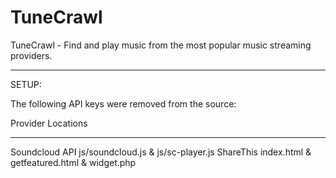 TuneCrawl
=========

TuneCrawl - Find and play music from the most popular music streaming providers.

-----------------

SETUP:

The following API keys were removed from the source:

Provider          Locations 
--------          ---------
Soundcloud API    js/soundcloud.js & js/sc-player.js
ShareThis         index.html & getfeatured.html & widget.php

